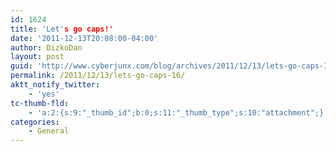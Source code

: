 ```yaml
---
id: 1624
title: 'Let's go caps!'
date: '2011-12-13T20:08:00-04:00'
author: DizkoDan
layout: post
guid: 'http://www.cyberjunx.com/blog/archives/2011/12/13/lets-go-caps-16/'
permalink: /2011/12/13/lets-go-caps-16/
aktt_notify_twitter:
    - 'yes'
tc-thumb-fld:
    - 'a:2:{s:9:"_thumb_id";b:0;s:11:"_thumb_type";s:10:"attachment";}'
categories:
    - General
---
```


<div class="posterous_autopost"></div>